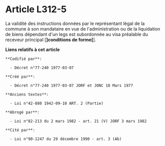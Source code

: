 # Article L312-5

La validité des instructions données par le représentant légal de la commune à son mandataire en vue de l'administration ou
de la liquidation de biens dépendant d'un legs est subordonnée au visa préalable du receveur principal [**]conditions de
forme[**].

**Liens relatifs à cet article**

	**Codifié par**:

	  - Décret n°77-240 1977-03-07

	**Créé par**:

	  - Décret n°77-240 1977-03-07 JORF et JONC 18 Mars 1977

	**Anciens textes**:

	  - Loi n°42-880 1942-09-10 ART. 2 (Partie)

	**Abrogé par**:

	  - Loi n°82-213 du 2 mars 1982 - art. 21 (V) JORF 3 mars 1982

	**Cité par**:

	  - Loi n°90-1247 du 29 décembre 1990 - art. 3 (Ab)
